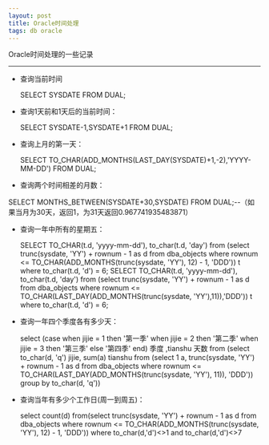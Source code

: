 ```yaml
---
layout: post
title: Oracle时间处理
tags: db oracle
---
```

Oracle时间处理的一些记录

----


*  查询当前时间

	SELECT SYSDATE FROM DUAL;

*  查询1天前和1天后的当前时间：

	SELECT SYSDATE-1,SYSDATE+1 FROM DUAL;

*  查询上月的第一天：

	SELECT TO_CHAR(ADD_MONTHS(LAST_DAY(SYSDATE)+1,-2),'YYYY-MM-DD')  FROM DUAL;


*  查询两个时间相差的月数：

SELECT MONTHS_BETWEEN(SYSDATE+30,SYSDATE) FROM DUAL;--（如果当月为30天，返回1，为31天返回0.967741935483871）


*  查询一年中所有的星期五：

	SELECT TO_CHAR(t.d, 'yyyy-mm-dd'), to_char(t.d, 'day') from (select trunc(sysdate, 'YY') + rownum - 1 as d from dba_objects where rownum <= TO_CHAR(ADD_MONTHS(trunc(sysdate, 'YY'), 12) - 1, 'DDD')) t where to_char(t.d, 'd') = 6;
	SELECT TO_CHAR(t.d, 'yyyy-mm-dd'), to_char(t.d, 'day') from (select trunc(sysdate, 'YY') + rownum - 1 as d from dba_objects where rownum <= TO_CHAR(LAST_DAY(ADD_MONTHS(trunc(sysdate, 'YY'),11)),'DDD')) t where to_char(t.d, 'd') = 6;


*  查询一年四个季度各有多少天：

	select (case when jijie = 1 then  '第一季' when jijie = 2 then '第二季' when jijie = 3 then  '第三季'  else '第四季' end) 季度 ,tianshu 天数 from (select to_char(d, 'q') jijie, sum(a) tianshu from (select 1 a, trunc(sysdate, 'YY') + rownum - 1 as d from dba_objects where rownum <= TO_CHAR(LAST_DAY(ADD_MONTHS(trunc(sysdate, 'YY'), 11)), 'DDD'))  group by to_char(d, 'q'))

*  查询当年有多少个工作日(周一到周五)：

	select count(d)  from(select trunc(sysdate, 'YY') + rownum - 1 as d  from dba_objects where rownum <= TO_CHAR(ADD_MONTHS(trunc(sysdate, 'YY'), 12) - 1, 'DDD')) where to_char(d,'d')<>1 and to_char(d,'d')<>7
